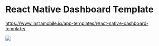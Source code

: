 # React Native Dashboard Template
https://www.instamobile.io/app-templates/react-native-dashboard-template/

<img src="https://www.instamobile.io/wp-content/uploads/2019/02/react-native-dashboard-app-template.png" />
